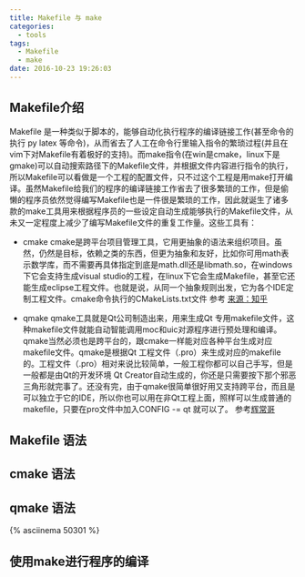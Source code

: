 ```yaml
---
title: Makefile 与 make
categories:
  - tools
tags:
  - Makefile
  - make
date: 2016-10-23 19:26:03
---
```


## Makefile介绍
Makefile 是一种类似于脚本的，能够自动化执行程序的编译链接工作(甚至命令的执行 py latex 等命令)，从而省去了人工在命令行里输入指令的繁琐过程(并且在vim下对Makefile有着极好的支持)。而make指令(在win是cmake，linux下是gmake)可以自动搜索路径下的Makefile文件，并根据文件内容进行指令的执行，所以Makefile可以看做是一个工程的配置文件，只不过这个工程是用make打开编译。虽然Makefile给我们的程序的编译链接工作省去了很多繁琐的工作，但是偷懒的程序员依然觉得编写Makefile也是一件很是繁琐的工作，因此就诞生了诸多款的make工具用来根据程序员的一些设定自动生成能够执行的Makefile文件，从未又一定程度上减少了编写Makefile文件的重复工作量。这些工具有：
<!--more-->
* cmake cmake是跨平台项目管理工具，它用更抽象的语法来组织项目。虽然，仍然是目标，依赖之类的东西，但更为抽象和友好，比如你可用math表示数学库，而不需要再具体指定到底是math.dll还是libmath.so，在windows下它会支持生成visual studio的工程，在linux下它会生成Makefile，甚至它还能生成eclipse工程文件。也就是说，从同一个抽象规则出发，它为各个IDE定制工程文件。cmake命令执行的CMakeLists.txt文件 参考 [来源：知乎](https://www.zhihu.com/question/27455963/answer/36722992)

* qmake qmake工具就是Qt公司制造出来，用来生成Qt 专用makefile文件，这种makefile文件就能自动智能调用moc和uic对源程序进行预处理和编译。qmake当然必须也是跨平台的，跟cmake一样能对应各种平台生成对应makefile文件。qmake是根据Qt 工程文件（.pro）来生成对应的makefile的。工程文件（.pro）相对来说比较简单，一般工程你都可以自己手写，但是一般都是由Qt的开发环境 Qt Creator自动生成的，你还是只需要按下那个邪恶三角形就完事了。还没有完，由于qmake很简单很好用又支持跨平台，而且是可以独立于它的IDE，所以你也可以用在非Qt工程上面，照样可以生成普通的makefile，只要在pro文件中加入CONFIG -= qt 就可以了。 参考[辉常哥](https://www.zhihu.com/question/27455963/answer/89770919)

## Makefile 语法

## cmake 语法

## qmake 语法

 {% asciinema 50301 %}


## 使用make进行程序的编译
